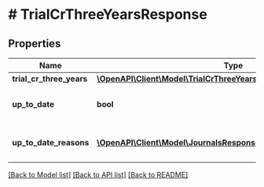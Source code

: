 # # TrialCrThreeYearsResponse

## Properties

Name | Type | Description | Notes
------------ | ------------- | ------------- | -------------
**trial_cr_three_years** | [**\OpenAPI\Client\Model\TrialCrThreeYearsResponseTrialCrThreeYears**](TrialCrThreeYearsResponseTrialCrThreeYears.md) |  |
**up_to_date** | **bool** | 集計結果が最新かどうか |
**up_to_date_reasons** | [**\OpenAPI\Client\Model\JournalsResponseJournalsUpToDateReasons[]**](JournalsResponseJournalsUpToDateReasons.md) | 集計が最新でない場合の要因情報 | [optional]

[[Back to Model list]](../../README.md#models) [[Back to API list]](../../README.md#endpoints) [[Back to README]](../../README.md)

